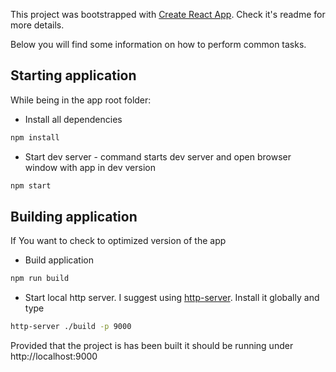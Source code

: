 This project was bootstrapped with [Create React App](https://github.com/facebookincubator/create-react-app).
Check it's readme for more details. 

Below you will find some information on how to perform common tasks.  

## Starting application
While being in the app root folder: 

- Install all dependencies
```sh
npm install
```

- Start dev server - command starts dev server and open browser window with app in dev version
```sh
npm start
```

## Building application
If You want to check to optimized version of the app
- Build application
```sh
npm run build
```
- Start local http server. I suggest using  [http-server](https://github.com/indexzero/http-server). Install it globally and type 

```sh
http-server ./build -p 9000
``` 

Provided that the project is has been built it should be running under http://localhost:9000


